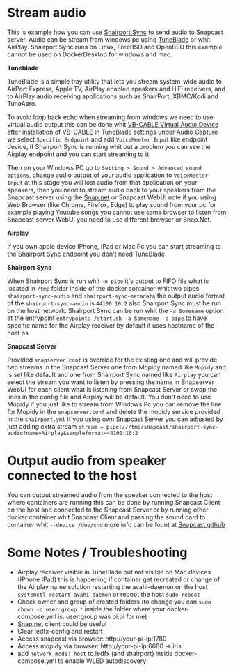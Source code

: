# Stream audio 
This is example how you can use [Shairport Sync](https://github.com/mikebrady/shairport-sync) to send audio to Snapcast server.  Audio can be stream from windows pc using [TuneBlade](http://www.tuneblade.com/) or whit AirPlay.  Shairport Sync runs on Linux, FreeBSD and OpenBSD this example cannot be used  on DockerDesktop for windows and mac.


   **Tuneblade**

TuneBlade is a simple tray utility that lets you stream system-wide audio to AirPort Express, Apple TV, AirPlay enabled speakers and HiFi receivers, and to AirPlay audio receiving applications such as ShairPort, XBMC/Kodi and TuneAero.

To avoid loop back echo when streaming from windows we need to use virtual audio output this can be done whit [VB-CABLE Virtual Audio Device](https://vb-audio.com/Cable/index.htm) after installation of VB-CABLE  in TuneBlade settings under Audio Capture we select `Specific Endpoint` and add `VoiceMeeter Input` like endpoint device, if Shairport Sync is running whit out a problem you can see the Airplay endpoint and you can start streaming to it 

Then on your Windows PC go to  `Setting > Sound > Advanced sound options`, change audio output of your audio application to `VoiceMeeter Input` at this stage you will lost audio from that application on your speakers, than you need to stream audio back to your speakers from the Snapcast server using the [Snap.net](https://github.com/stijnvdb88/Snap.Net/releases) or Snapcast WebUI note if you using Web Browser (like Chrome, Firefox, Edge) to play sound from your pc for example playing Youtube songs  you cannot use same browser to listen from Snapcast server WebUI you need to use different browser or Snap.Net.


  **Airplay**


If you own apple device IPhone, IPad or Mac Pc you can start streaming to the Shairport Sync endpoint you don't need TuneBlade


   **Shairport Sync**


When Shairport Sync is run whit  `-o pipe` it's output to FIFO file what is located in `/tmp` folder inside of the docker container whit two pipes `shairport-sync-audio` and `shairport-sync-metadata` the output audio format of the `shairport-sync-audio`  is `44100:16:2` also Shairport Sync must be run on the host network.
Shairport Sync can be run whit the `-a Somename` option at the entrypoint `entrypoint: /start.sh -a Somename -o pipe` to have specific name for the Airplay receiver by default it uses hostname of the host os


   **Snapcast Server**


Provided `snapserver.conf` is override for the existing one and will provide two streams in the Snapcast Server one from Mopidy named like `Mopidy` and is set like default and one from Shairport Sync named like `Airplay` you can select the stream you want to listen by pressing the name in Snapserver WebUI for each client what is listening from Snapcast Server or swop the lines in the config file and Airplay will be default.
You don't need to use Mopidy if you just like to stream from Windows Pc  you can remove the line for Mopidy in the `snapserver.conf`  and delete the mopidy service provided in the `shairport.yml` if you using own Snapcast Server you can adjusted by just adding extra stream `stream = pipe:///tmp/snapcast/shairport-sync-audio?name=Airplay&sampleformat=44100:16:2` 


# Output audio from speaker connected  to the host

You can output streamed audio from the speaker connected to the host where containers are running this can be done by running Snapcast Client on the host and connected to the Snapcast Server  or by running other docker container whit Snapcast Client and passing the sound card to container whit `--device /dev/snd` more info can be fount at [Snapcast  github](https://github.com/badaix/snapcast#client)

# Some Notes / Troubleshooting

- Airplay receiver visible in TuneBlade but not visible on Mac devices (IPhone IPad) this is happening if container get recreated or change of the Airplay name solution restarting the avahi-daemon on the host `systemctl restart avahi-daemon` or reboot the host `sudo reboot`
- Check owner and group of created folders (to change you can `sudo chown -c user:group *` inside the folder where your docker-compose.yml is. user:group was pi:pi for me)
- [Snap.net](https://github.com/stijnvdb88/Snap.Net/releases) client could be useful
- Clear ledfx-config and restart
- Access snapcast via browser: http://your-pi-ip:1780
- Access mopidy via browser: http://your-pi-ip:6680 -> iris
- add `network_mode: host` to ledfx (and shairport) inside docker-compose.yml to enable WLED autodiscovery